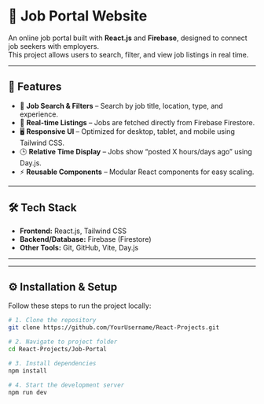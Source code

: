 # 🏢 Job Portal Website

An online job portal built with **React.js** and **Firebase**, designed to connect job seekers with employers.  
This project allows users to search, filter, and view job listings in real time.

---

## 🚀 Features
- 🔎 **Job Search & Filters** – Search by job title, location, type, and experience.  
- 📅 **Real-time Listings** – Jobs are fetched directly from Firebase Firestore.  
- 🖥️ **Responsive UI** – Optimized for desktop, tablet, and mobile using Tailwind CSS.  
- 🕒 **Relative Time Display** – Jobs show “posted X hours/days ago” using Day.js.  
- ⚡ **Reusable Components** – Modular React components for easy scaling.  

---

## 🛠️ Tech Stack
- **Frontend:** React.js, Tailwind CSS  
- **Backend/Database:** Firebase (Firestore)  
- **Other Tools:** Git, GitHub, Vite, Day.js  

---


---

## ⚙️ Installation & Setup
Follow these steps to run the project locally:

```bash
# 1. Clone the repository
git clone https://github.com/YourUsername/React-Projects.git

# 2. Navigate to project folder
cd React-Projects/Job-Portal

# 3. Install dependencies
npm install

# 4. Start the development server
npm run dev

